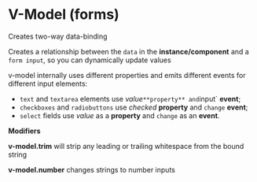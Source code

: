 # V-Model (forms)

Creates two-way data-binding

Creates a relationship between the `data` in the **instance/component** and a `form input`, so you can dynamically update values

v-model internally uses different properties and emits different events for different input elements:

- `text` and `textarea` elements use *value*` **property** and `input` **event**;<br>
- `checkboxes` and `radiobuttons` use *checked* **property** and `change` **event**;
- `select` fields use *value* as a **property** and `change` as an **event**.

**Modifiers**

**v-model.trim** will strip any leading or trailing whitespace from the bound string

**v-model.number** changes strings to number inputs
